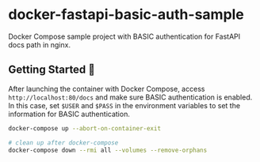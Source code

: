 # docker-fastapi-basic-auth-sample

Docker Compose sample project with BASIC authentication for FastAPI docs path in nginx.

## Getting Started 💨

After launching the container with Docker Compose, access `http://localhost:80/docs` and make sure BASIC authentication is enabled. In this case, set `$USER` and `$PASS` in the environment variables to set the information for BASIC authentication.

```bash
docker-compose up --abort-on-container-exit

# clean up after docker-compose
docker-compose down --rmi all --volumes --remove-orphans
```
